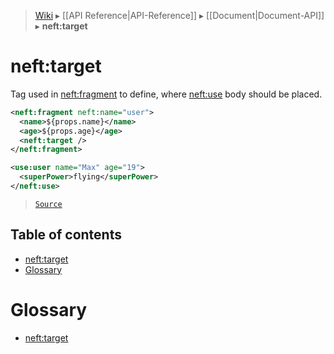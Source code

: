 > [Wiki](Home) ▸ [[API Reference|API-Reference]] ▸ [[Document|Document-API]] ▸ **neft:target**

# neft:target

Tag used in [neft:fragment](/Neft-io/neft/wiki/Document-neft:fragment-API#neftfragment) to define,
where [neft:use](/Neft-io/neft/wiki/Document-neft:use-API#neftuse) body should be placed.

```xml
<neft:fragment neft:name="user">
  <name>${props.name}</name>
  <age>${props.age}</age>
  <neft:target />
</neft:fragment>

<use:user name="Max" age="19">
  <superPower>flying</superPower>
</neft:use>
```

> [`Source`](/Neft-io/neft/blob/564f8d734f4e3d2b9c5aa3d8f0b6cad0c8b3f9f0/src/document/file/parse/target.litcoffee#nefttarget)

## Table of contents
* [neft:target](#nefttarget)
* [Glossary](#glossary)

# Glossary

- [neft:target](#nefttarget)

